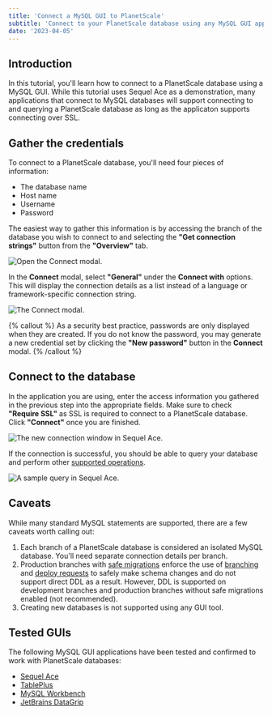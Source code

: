 ```yaml
---
title: 'Connect a MySQL GUI to PlanetScale'
subtitle: 'Connect to your PlanetScale database using any MySQL GUI application'
date: '2023-04-05'
---
```


## Introduction

In this tutorial, you'll learn how to connect to a PlanetScale database using a MySQL GUI. While this tutorial uses Sequel Ace as a demonstration, many applications that connect to MySQL databases will support connecting to and querying a PlanetScale database as long as the applicaton supports connecting over SSL.

## Gather the credentials

To connect to a PlanetScale database, you'll need four pieces of information:

- The database name
- Host name
- Username
- Password

The easiest way to gather this information is by accessing the branch of the database you wish to connect to and selecting the **"Get connection strings"** button from the **"Overview"** tab.

![Open the Connect modal.](/assets/docs/tutorials/connect-mysql-gui/connect.png)

In the **Connect** modal, select **"General"** under the **Connect with** options. This will display the connection details as a list instead of a language or framework-specific connection string.

![The Connect modal.](/assets/docs/tutorials/connect-mysql-gui/connect-modal.png)

{% callout %}
As a security best practice, passwords are only displayed when they are created. If you do not know the password, you may generate a new credential set by clicking the **"New password"** button in the **Connect** modal.
{% /callout %}

## Connect to the database

In the application you are using, enter the access information you gathered in the previous step into the appropriate fields. Make sure to check **"Require SSL"** as SSL is required to connect to a PlanetScale database. Click **"Connect"** once you are finished.

![The new connection window in Sequel Ace.](/assets/docs/tutorials/connect-mysql-gui/ace-connect.png)

If the connection is successful, you should be able to query your database and perform other [supported operations](/docs/reference/mysql-compatibility).

![A sample query in Sequel Ace.](/assets/docs/tutorials/connect-mysql-gui/ace-query.png)

## Caveats

While many standard MySQL statements are supported, there are a few caveats worth calling out:

1. Each branch of a PlanetScale database is considered an isolated MySQL database. You'll need separate connection details per branch.
2. Production branches with [safe migrations](/docs/concepts/safe-migrations) enforce the use of [branching](/docs/concepts/branching) and [deploy requests](/docs/concepts/deploy-requests) to safely make schema changes and do not support direct DDL as a result. However, DDL is supported on development branches and production branches without safe migrations enabled (not recommended).
3. Creating new databases is not supported using any GUI tool.

## Tested GUIs

The following MySQL GUI applications have been tested and confirmed to work with PlanetScale databases:

- [Sequel Ace](https://sequel-ace.com/)
- [TablePlus](https://tableplus.com/)
- [MySQL Workbench](https://www.mysql.com/products/workbench/)
- [JetBrains DataGrip](/blog/using-planetscale-with-jetbrains-datagrip-mysql-gui)
